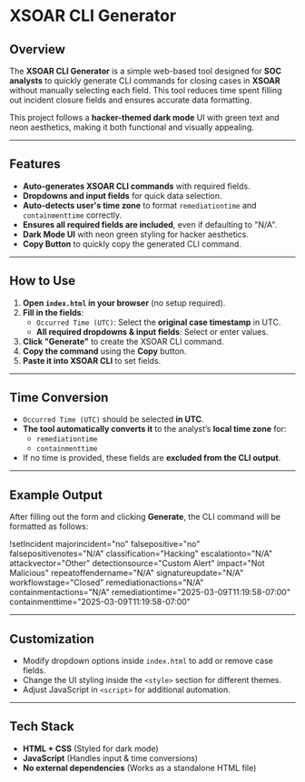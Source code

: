 # XSOAR CLI Generator

## Overview
The **XSOAR CLI Generator** is a simple web-based tool designed for **SOC analysts** to quickly generate CLI commands for closing cases in **XSOAR** without manually selecting each field. This tool reduces time spent filling out incident closure fields and ensures accurate data formatting.

This project follows a **hacker-themed dark mode** UI with green text and neon aesthetics, making it both functional and visually appealing.

---

## Features
- **Auto-generates XSOAR CLI commands** with required fields.
- **Dropdowns and input fields** for quick data selection.
- **Auto-detects user's time zone** to format `remediationtime` and `containmenttime` correctly.
- **Ensures all required fields are included**, even if defaulting to "N/A".
- **Dark Mode UI** with neon green styling for hacker aesthetics.
- **Copy Button** to quickly copy the generated CLI command.

---

## How to Use
1. **Open `index.html` in your browser** (no setup required).
2. **Fill in the fields**:
   - `Occurred Time (UTC)`: Select the **original case timestamp** in UTC.
   - **All required dropdowns & input fields**: Select or enter values.
3. **Click "Generate"** to create the XSOAR CLI command.
4. **Copy the command** using the **Copy** button.
5. **Paste it into XSOAR CLI** to set fields.

---

## Time Conversion
- `Occurred Time (UTC)` should be selected **in UTC**.
- **The tool automatically converts it** to the analyst’s **local time zone** for:
  - `remediationtime`
  - `containmenttime`
- If no time is provided, these fields are **excluded from the CLI output**.

---

##  Example Output
After filling out the form and clicking **Generate**, the CLI command will be formatted as follows:


!setIncident majorincident="no" falsepositive="no" falsepositivenotes="N/A" classification="Hacking" escalationto="N/A" attackvector="Other" detectionsource="Custom Alert" impact="Not Malicious" repeatoffendername="N/A" signatureupdate="N/A" workflowstage="Closed" remediationactions="N/A" containmentactions="N/A" remediationtime="2025-03-09T11:19:58-07:00" containmenttime="2025-03-09T11:19:58-07:00"

---

## Customization
- Modify dropdown options inside `index.html` to add or remove case fields.
- Change the UI styling inside the `<style>` section for different themes.
- Adjust JavaScript in `<script>` for additional automation.

---

## Tech Stack
- **HTML + CSS** (Styled for dark mode)
- **JavaScript** (Handles input & time conversions)
- **No external dependencies** (Works as a standalone HTML file)

